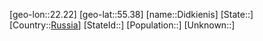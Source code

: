 ﻿---
location: [55.38,22.22]
type: City
tags:
- geo/City


SpocWebEntityId: 29780
isDeleted: false
confidential: public

---
[geo-lon::22.22]
[geo-lat::55.38]
[name::Didkienis]
[State::]
[Country::[Russia](geo/Continent/Europe/Russia.md)]
[StateId::]
[Population::]
[Unknown::]

